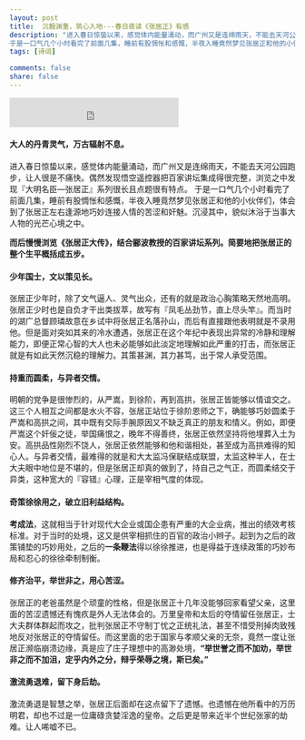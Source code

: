 ```yaml
---
layout: post
title:  沉毅渊重，筑心入地---春日夜读《张居正》有感
description: "进入春日惊蛰以来，感觉体内能量涌动，而广州又是连绵雨天，不能去天河公园跑步，让人很是不痛快。偶然发现悟空遥控器把百家讲坛集成得很完整，浏览之中发现『大明名臣—张居正』系列很长且点题很有特点。
于是一口气几个小时看完了前面几集，睡前有股惆怅和感慨，半夜入睡竟然梦见张居正和他的小伙伴们，体会到了张居正左右逢源地巧妙连接人情的苦涩和奸魅。沉浸其中，貌似沐浴于当事大人物的光芒之中。"
tags: [诗词]

comments: false
share: false
---
```

<iframe frameborder="no" border="0" marginwidth="0" marginheight="0" width=298 height=52 src="http://music.163.com/outchain/player?type=2&id=27571860&auto=1&height=32"></iframe>

#### 大人的丹青灵气，万古辐射不息。

进入春日惊蛰以来，感觉体内能量涌动，而广州又是连绵雨天，不能去天河公园跑步，让人很是不痛快。偶然发现悟空遥控器把百家讲坛集成得很完整，浏览之中发现『大明名臣—张居正』系列很长且点题很有特点。
于是一口气几个小时看完了前面几集，睡前有股惆怅和感慨，半夜入睡竟然梦见张居正和他的小伙伴们，体会到了张居正左右逢源地巧妙连接人情的苦涩和奸魅。沉浸其中，貌似沐浴于当事大人物的光芒心境之中。

**而后慢慢浏览《张居正大传》，结合郦波教授的百家讲坛系列。简要地把张居正的整个生平概括成五步。**

#### 少年国士，文以策见长。

张居正少年时，除了文气逼人、灵气出众，还有的就是政治心胸策略天然地高明。张居正少时也是自负才干出类拔萃，故写有『凤毛丛劲节，直上尽头竿』。而当时的湖广总督顾璘故意在乡试中将张居正名落孙山，而后有直接跟他表明就是不录用他。但是面对突如其来的冷水遭遇，张居正在这个年纪中表现出异常的冷静和理解能力，即便正常心智的大人也未必能够如此淡定地理解如此严重的打击，而张居正就是有如此天然沉稳的理解力。其策甚渊，其力甚笃，出于常人承受范围。


#### 持重而圆柔，与异者交情。

明朝的党争是很惨烈的，从严嵩，到徐阶，再到高拱，张居正皆能够以情谊交之。这三个人相互之间都是水火不容，张居正站位于徐阶恩师之下，确能够巧妙圆柔于严嵩和高拱之间，其中既有交际手腕原因又不缺乏真正的朋友和情义。例如，即便严嵩这个奸佞之徒，举国痛恨之，晚年不得善终，张居正依然坚持将他埋葬入土为安。高拱品性刚烈不饶人，张居正依然能够和他和谐相处，甚至成为高拱难得的知心人。与异者交情，最难得的就是和大太监冯保联结成联盟，太监这种半人，在士大夫眼中地位是不堪的，但是张居正却真的做到了，持自己之气正，而圆柔结交于异类，这种宽大的『容错』心理，正是宰相气度的体现。

#### 奇策徐徐用之，破立旧利益结构。

**考成法**，这就相当于针对现代大企业或国企患有严重的大企业病，推出的绩效考核标准。对于当时的处境，这又是供宰相抓住的百官的政治小辫子。起到为之后的政策铺垫的巧妙用处，之后的**一条鞭法**得以徐徐推进，也是得益于连续政策的巧妙布局和忍心的徐徐牵制制衡。


#### 修齐治平，举世非之，用心苦涩。

张居正的老爸虽然是个顽童的性格，但是张居正十几年没能够回家看望父亲，这里面的苦涩遗憾还有愧疚是外人无法体会的。万里皇帝和太后的夺情留任张居正，士大夫群体群起而攻之，批判张居正不守制丁忧之正统礼法，甚至不惜受刑掉肉致残地反对张居正的夺情留任。而这里面的忠于国家与孝顺父亲的无奈，竟然一度让张居正濒临崩溃边缘，真是应了庄子理想中的高渺处境，**“举世誉之而不加劝，举世非之而不加沮，定乎内外之分，辩乎荣辱之境，斯已矣。”**

#### 激流勇退难，留下身后劫。

激流勇退是智慧之举，张居正后面却在这点留下了遗憾。也遗憾在他所看中的万历明君，却也不过是一位庸碌贪婪淫逸的皇帝。之后更是带来近半个世纪张家的劫难。让人唏嘘不已。




